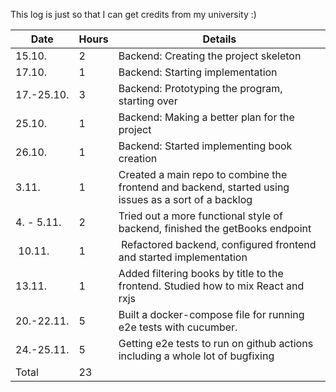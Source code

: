 This log is just so that I can get credits from my university :)

| Date       | Hours | Details                                                                                              |
|------------|-------|------------------------------------------------------------------------------------------------------|
| 15.10.     | 2     | Backend: Creating the project skeleton                                                               |
| 17.10.     | 1     | Backend: Starting implementation                                                                     |
| 17.-25.10. | 3     | Backend: Prototyping the program, starting over                                                      |
| 25.10.     | 1     | Backend: Making a better plan for the project                                                        |
| 26.10.     | 1     | Backend: Started implementing book creation     							                                        |
| 3.11.      | 1     | Created a main repo to combine the frontend and backend, started using issues as a sort of a backlog |
| 4. - 5.11. | 2     | Tried out a more functional style of backend, finished the getBooks endpoint                         |
| 10.11.     | 1     | Refactored backend, configured frontend and started implementation                                   |
| 13.11.     | 1     | Added filtering books by title to the frontend. Studied how to mix React and rxjs                    |
| 20.-22.11. | 5     | Built a docker-compose file for running e2e tests with cucumber.                                     |
| 24.-25.11. | 5     | Getting e2e tests to run on github actions including a whole lot of bugfixing                        |
| Total      | 23    |                                                 							                                        |



